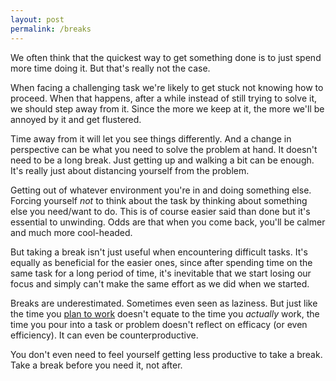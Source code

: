 ```yaml
---
layout: post
permalink: /breaks
---
```

We often think that the quickest way to get something done is to just spend more time doing it.
But that's really not the case.

When facing a challenging task we're likely to get stuck not knowing how to proceed.
When that happens, after a while instead of still trying to solve it, we should step away from it.
Since the more we keep at it, the more we'll be annoyed by it and get flustered.

Time away from it will let you see things differently.
And a change in perspective can be what you need to solve the problem at hand.
It doesn't need to be a long break.
Just getting up and walking a bit can be enough.
It's really just about distancing yourself from the problem.

Getting out of whatever environment you're in and doing something else.
Forcing yourself *not* to think about the task by thinking about something else you need/want to do.
This is of course easier said than done but it's essential to unwinding.
Odds are that when you come back, you'll be calmer and much more cool-headed.

But taking a break isn't just useful when encountering difficult tasks.
It's equally as beneficial for the easier ones, since after spending time on the same task for a long period of time, it's inevitable that we start losing our focus and simply can't make the same effort as we did when we started.

Breaks are underestimated.
Sometimes even seen as laziness.
But just like the time you [plan to work](https://manuellamas.github.io/2022/overplanning) doesn't equate to the time you *actually* work, the time you pour into a task or problem doesn't reflect on efficacy (or even efficiency).
It can even be counterproductive.

You don't even need to feel yourself getting less productive to take a break.
Take a break before you need it, not after.